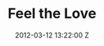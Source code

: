 ---
title: Feel the Love
date: 2012-03-12 13:22:00 Z

position: 0
client: Rudimental
video: https://vimeo.com/38389188
image: "/uploads/rudimental-feel-the-love.jpg"

director: Bob Harlow
producer: Sarah Tognazzi, Marieta Blaskova
production-company: Somesuch
layout: page
---